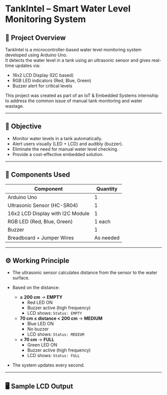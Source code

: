 # TankIntel – Smart Water Level Monitoring System

## 📌 Project Overview

TankIntel is a microcontroller-based water level monitoring system developed using Arduino Uno.  
It detects the water level in a tank using an ultrasonic sensor and gives real-time updates via:

- 16x2 LCD Display (I2C based)
- RGB LED indicators (Red, Blue, Green)
- Buzzer alert for critical levels

This project was created as part of an IoT & Embedded Systems internship to address the common issue of manual tank monitoring and water wastage.

---

## 🎯 Objective

- Monitor water levels in a tank automatically.
- Alert users visually (LED + LCD) and audibly (buzzer).
- Eliminate the need for manual water level checking.
- Provide a cost-effective embedded solution.

---

## 🔧 Components Used

| Component                        | Quantity |
|----------------------------------|----------|
| Arduino Uno                      | 1        |
| Ultrasonic Sensor (HC-SR04)      | 1        |
| 16x2 LCD Display with I2C Module | 1        |
| RGB LED (Red, Blue, Green)       | 1 each   |
| Buzzer                           | 1        |
| Breadboard + Jumper Wires        | As needed |

---

## ⚙️ Working Principle

- The ultrasonic sensor calculates distance from the sensor to the water surface.
- Based on the distance:
  - **≥ 200 cm** → **EMPTY**  
    - Red LED ON  
    - Buzzer active (high frequency)  
    - LCD shows: `Status: EMPTY`
  - **70 cm ≤ distance < 200 cm** → **MEDIUM**  
    - Blue LED ON  
    - No buzzer  
    - LCD shows: `Status: MEDIUM`
  - **< 70 cm** → **FULL**  
    - Green LED ON  
    - Buzzer active (high frequency)  
    - LCD shows: `Status: FULL`

- The system updates every second.

---

## 🖥️ Sample LCD Output

